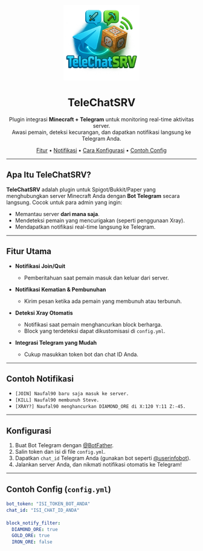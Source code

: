 <p align="center">
  <img src=".github/assets/logo.PNG" alt="TeleChatSRV Logo" width="200"/>
</p>

<h1 align="center">TeleChatSRV</h1>

<p align="center">
  Plugin integrasi <strong>Minecraft + Telegram</strong> untuk monitoring real-time aktivitas server.<br/>
  Awasi pemain, deteksi kecurangan, dan dapatkan notifikasi langsung ke Telegram Anda.
</p>

<p align="center">
  <a href="#fitur-utama">Fitur</a> •
  <a href="#contoh-notifikasi">Notifikasi</a> •
  <a href="#konfigurasi">Cara Konfigurasi</a> •
  <a href="#contoh-config">Contoh Config</a>
</p>

---

## Apa Itu TeleChatSRV?

**TeleChatSRV** adalah plugin untuk Spigot/Bukkit/Paper yang menghubungkan server Minecraft Anda dengan **Bot Telegram** secara langsung. Cocok untuk para admin yang ingin:

- Memantau server **dari mana saja**.
- Mendeteksi pemain yang mencurigakan (seperti penggunaan Xray).
- Mendapatkan notifikasi real-time langsung ke Telegram.

---

## Fitur Utama

- **Notifikasi Join/Quit**
  - Pemberitahuan saat pemain masuk dan keluar dari server.

- **Notifikasi Kematian & Pembunuhan**
  - Kirim pesan ketika ada pemain yang membunuh atau terbunuh.

- **Deteksi Xray Otomatis**
  - Notifikasi saat pemain menghancurkan block berharga.
  - Block yang terdeteksi dapat dikustomisasi di `config.yml`.

- **Integrasi Telegram yang Mudah**
  - Cukup masukkan token bot dan chat ID Anda.

---

## Contoh Notifikasi

- `[JOIN] Naufal90 baru saja masuk ke server.`
- `[KILL] Naufal90 membunuh Steve.`
- `[XRAY?] Naufal90 menghancurkan DIAMOND_ORE di X:120 Y:11 Z:-45.`

---

## Konfigurasi

1. Buat Bot Telegram dengan [@BotFather](https://t.me/BotFather).
2. Salin token dan isi di file `config.yml`.
3. Dapatkan `chat_id` Telegram Anda (gunakan bot seperti [@userinfobot](https://t.me/userinfobot)).
4. Jalankan server Anda, dan nikmati notifikasi otomatis ke Telegram!

---

## Contoh Config (`config.yml`)

```yaml
bot_token: "ISI_TOKEN_BOT_ANDA"
chat_id: "ISI_CHAT_ID_ANDA"

block_notify_filter:
  DIAMOND_ORE: true
  GOLD_ORE: true
  IRON_ORE: false
